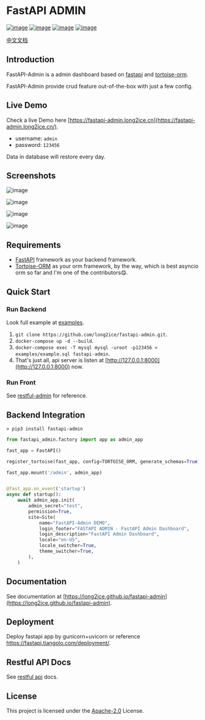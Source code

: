 # FastAPI ADMIN

[![image](https://img.shields.io/pypi/v/fastapi-admin.svg?style=flat)](https://pypi.python.org/pypi/fastapi-admin)
[![image](https://img.shields.io/github/license/long2ice/fastapi-admin)](https://github.com/long2ice/fastapi-admin)
[![image](https://github.com/long2ice/fastapi-admin/workflows/gh-pages/badge.svg)](https://github.com/long2ice/fastapi-admin/actions?query=workflow:gh-pages)
[![image](https://github.com/long2ice/fastapi-admin/workflows/pypi/badge.svg)](https://github.com/long2ice/fastapi-admin/actions?query=workflow:pypi)

[中文文档](https://blog.long2ice.cn/2020/05/fastapi-admin%E5%BF%AB%E9%80%9F%E6%90%AD%E5%BB%BA%E5%9F%BA%E4%BA%8Efastapi%E4%B8%8Etortoise-orm%E7%9A%84%E7%AE%A1%E7%90%86%E5%90%8E%E5%8F%B0/)

## Introduction

FastAPI-Admin is a admin dashboard based on
[fastapi](https://github.com/tiangolo/fastapi) and
[tortoise-orm](https://github.com/tortoise/tortoise-orm).

FastAPI-Admin provide crud feature out-of-the-box with just a few config.

## Live Demo

Check a live Demo here
[https://fastapi-admin.long2ice.cn](https://fastapi-admin.long2ice.cn/).

- username: `admin`
- password: `123456`

Data in database will restore every day.

## Screenshots

![image](https://github.com/long2ice/fastapi-admin/raw/master/images/login.png)

![image](https://github.com/long2ice/fastapi-admin/raw/master/images/list.png)

![image](https://github.com/long2ice/fastapi-admin/raw/master/images/view.png)

![image](https://github.com/long2ice/fastapi-admin/raw/master/images/create.png)

## Requirements

- [FastAPI](https://github.com/tiangolo/fastapi) framework as your backend framework.
- [Tortoise-ORM](https://github.com/tortoise/tortoise-orm) as your orm framework, by the way, which is best asyncio orm
  so far and I\'m one of the contributors😋.

## Quick Start

### Run Backend

Look full example at
[examples](https://github.com/long2ice/fastapi-admin/tree/dev/examples).

1. `git clone https://github.com/long2ice/fastapi-admin.git`.
2. `docker-compose up -d --build`.
3. `docker-compose exec -T mysql mysql -uroot -p123456 < examples/example.sql fastapi-admin`.
4. That's just all, api server is listen at [http://127.0.0.1:8000](http://127.0.0.1:8000) now.

### Run Front

See
[restful-admin](https://github.com/long2ice/restful-admin)
for reference.

## Backend Integration

```shell
> pip3 install fastapi-admin
```

```Python
from fastapi_admin.factory import app as admin_app

fast_app = FastAPI()

register_tortoise(fast_app, config=TORTOISE_ORM, generate_schemas=True)

fast_app.mount('/admin', admin_app)


@fast_app.on_event('startup')
async def startup():
    await admin_app.init(
        admin_secret="test",
        permission=True,
        site=Site(
            name="FastAPI-Admin DEMO",
            login_footer="FASTAPI ADMIN - FastAPI Admin Dashboard",
            login_description="FastAPI Admin Dashboard",
            locale="en-US",
            locale_switcher=True,
            theme_switcher=True,
        ),
    )
```

## Documentation

See documentation at [https://long2ice.github.io/fastapi-admin](https://long2ice.github.io/fastapi-admin).

## Deployment

Deploy fastapi app by gunicorn+uvicorn or reference
<https://fastapi.tiangolo.com/deployment/>.

## Restful API Docs

See [restful api](https://fastapi-admin-api.long2ice.cn/admin/docs)
docs.

## License

This project is licensed under the
[Apache-2.0](https://github.com/long2ice/fastapi-admin/blob/master/LICENSE)
License.
